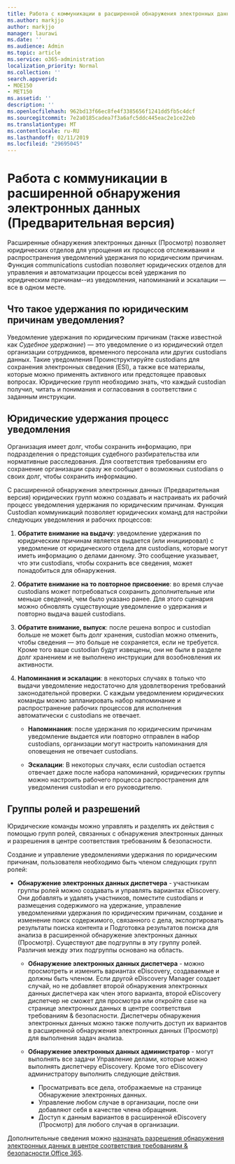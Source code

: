 ```yaml
---
title: Работа с коммуникации в расширенной обнаружения электронных данных (Предварительная версия)
ms.author: markjjo
author: markjjo
manager: laurawi
ms.date: ''
ms.audience: Admin
ms.topic: article
ms.service: o365-administration
localization_priority: Normal
ms.collection: ''
search.appverid:
- MOE150
- MET150
ms.assetid: ''
description: ''
ms.openlocfilehash: 962bd13f66ec8fe4f3385656f1241dd5fb5c4dcf
ms.sourcegitcommit: 7e2a0185cadea7f3a6afc5ddc445eac2e1ce22eb
ms.translationtype: MT
ms.contentlocale: ru-RU
ms.lasthandoff: 02/11/2019
ms.locfileid: "29695045"
---
```

# <a name="work-with-communications-in-advanced-ediscovery-preview"></a>Работа с коммуникации в расширенной обнаружения электронных данных (Предварительная версия)

Расширенные обнаружения электронных данных (Просмотр) позволяет юридических отделов для упрощения их процессов отслеживания и распространения уведомлений удержания по юридическим причинам. Функция communications custodian позволяет юридических отделов для управления и автоматизации процессы всей удержания по юридическим причинам--из уведомления, напоминаний и эскалации — все в одном месте.

## <a name="what-is-a-legal-hold-notification"></a>Что такое удержания по юридическим причинам уведомления?

Уведомление удержания по юридическим причинам (также известной как *Судебное удержание*) — это уведомление о из юридический отдел организации сотрудников, временного персонала или других custodians данных. Такие уведомления Проинструктируйте custodians для сохранения электронных сведения (ESI), а также все материалы, которые можно применять активного или предстоящее правовых вопросах. Юридические групп необходимо знать, что каждый custodian получил, читать и понимания и согласования в соответствии с заданным инструкции.

## <a name="the-legal-hold-notification-process"></a>Юридические удержания процесс уведомления

Организация имеет долг, чтобы сохранить информацию, при подразделения о предстоящих судебного разбирательства или нормативные расследования. Для соответствия требованиям его сохранение организации сразу же сообщает о возможных custodians о своих долг, чтобы сохранить информацию. 

С расширенной обнаружения электронных данных (Предварительная версия) юридических групп можно создавать и настраивать их рабочий процесс уведомления удержания по юридическим причинам. Функция Custodian коммуникаций позволяет юридических команд для настройки следующих уведомления и рабочих процессов:

1. **Обратите внимание на выдачу**: уведомление удержания по юридическим причинам является выдается (или инициировал) с уведомление от юридического отдела для custodians, которые могут иметь информацию о делами данному. Это сообщение указывает, что эти custodians, чтобы сохранить все сведения, может понадобиться для обнаружения. 
   
2.  **Обратите внимание на то повторное присвоение**: во время случае custodians может потребоваться сохранить дополнительные или меньше сведений, чем было указано ранее. Для этого сценария можно обновлять существующие уведомление о удержания и повторно выдача вашей custodians.

3.  **Обратите внимание, выпуск**: после решена вопрос и custodian больше не может быть долг хранения, custodian можно отменить, чтобы сведения — это больше не сохраняется, если не требуется. Кроме того ваше custodian будут извещены, они не были в разделе долг хранением и не выполнено инструкции для возобновления их активности.

4. **Напоминания и эскалации**: в некоторых случаях в только что выдачи уведомление недостаточно для удовлетворения требований законодательной проверки. С каждым уведомлением юридических команды можно запланировать набор напоминание и распространение рабочих процессов для исполнения автоматически с custodians не отвечает.

    - **Напоминания**: после удержания по юридическим причинам уведомление выдается или повторно отправлен в набор custodians, организации могут настроить напоминания для оповещения не отвечает custodians. 

    - **Эскалации**: В некоторых случаях, если custodian остается отвечает даже после набора напоминаний, юридических группы можно настроить рабочего процесса распространения для уведомления custodian и его руководителю.

## <a name="role-groups-and-permissions"></a>Группы ролей и разрешений 

Юридические команды можно управлять и разделять их действия с помощью групп ролей, связанных с обнаружения электронных данных и разрешения в центре соответствия требованиям & безопасности. 

Создание и управление уведомлениями удержания по юридическим причинам, пользователя необходимо быть членом следующих групп ролей:

- **Обнаружение электронных данных диспетчера** - участникам группы ролей можно создавать и управлять вариантах eDiscovery. Они добавлять и удалять участников, поместите custodians и размещения содержимого на удержание, управление уведомлениями удержания по юридическим причинам, создание и изменение поиск содержимого, связанного с дела, экспортировать результаты поиска контента и Подготовка результатов поиска для анализа в расширенной обнаружение электронных данных (Просмотр). Существуют две подгруппы в эту группу ролей. Различия между этих подгруппы основано на область.

  - **Обнаружение электронных данных диспетчера** - можно просмотреть и изменить вариантах eDiscovery, создаваемые и должны быть членом. Если другой eDiscovery Manager создает случай, но не добавляет второй обнаружения электронных данных диспетчера как член этого варианта, второй eDiscovery диспетчер не сможет для просмотра или откройте case на странице электронных данных в центре соответствия требованиям & безопасности. Диспетчеры обнаружения электронных данных можно также получить доступ их вариантов в расширенной обнаружения электронных данных (Просмотр) для выполнения задач анализа.

  - **Обнаружение электронных данных администратор** - могут выполнять все задачи Управление делами, которые можно выполнять диспетчеру eDiscovery. Кроме того eDiscovery администратору выполнить следующие действия.
    
    - Просматривать все дела, отображаемые на странице Обнаружение электронных данных.
    - Управление любом случае в организации, после они добавляют себя в качестве члена обращения.
    - Доступ к данным вариантов в расширенной eDiscovery (Просмотр) для любого случая в организации.

Дополнительные сведения можно [назначать разрешения обнаружения электронных данных в центре соответствия требованиям & безопасности Office 365](../assign-ediscovery-permissions.md).